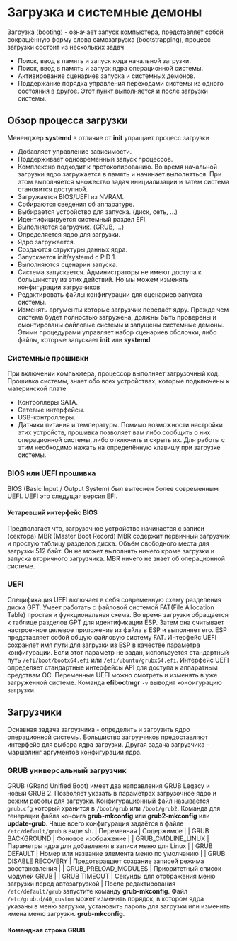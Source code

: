 # Загрузка и системные демоны
Загрузка (booting) - означает запуск компьютера, представляет собой сокращённую форму слова
самозагрузка (bootstrapping), процесс загрузки состоит из нескольких задач
- Поиск, ввод в память и запуск кода начальной загрузки.
- Поиск, ввод в память и запуск ядра операционной системы.
- Активирование сценариев запуска и системных демонов.
- Поддержание порядка управления переходами системы из одного состояния в другое.
  Этот пункт выполняется и после загрузки системы.

## Обзор процесса загрузки
Мененджер __systemd__ в отличие от __init__ упращает процесс загрузки
- Добавляет управление зависимости.
- Поддерживает одновременный запуск процессов.
- Комплексно подходит к протоколированию.
Во время начальной загрузки ядро загружается в память и начинает выполняться.
При этом выполняется множество задач инициализации и затем система становится доступной.
- Загружается BIOS/UEFI из NVRAM.
- Собираются сведения об аппаратуре.
- Выбирается устройство для запуска. (диск, сеть, ...)
- Идентифицируется системный раздел EFI.
- Выполняется загрузчик. (GRUB, ...)
- Определяется ядро для загрузки.
- Ядро загружается.
- Создаются структуры данных ядра.
- Запускается init/systemd с PID 1.
- Выполняются сценарии запуска.
- Система запускается.
Администраторы не имеют доступа к большинству из этих действий.
Но мы можем изменять конфигурации загрузчиков
- Редактировать файлы конфигурации для сценариев запуска системы.
- Изменять аргументы которые загрузчик передаёт ядру.
Прежде чем система будет полностью загружена, должны быть проверены и смонтированы файловые
системы и запущены системные демоны. Этими процедурами управляет набор сценариев оболочки,
либо файлы, которые запускает __init__ или __systemd__.

### Системные прошивки
При включении компьютера, процессор выполняет загрузочный код.
Прошивка системы, знает обо всех устройствах, которые подключены к материнской плате
- Контроллеры SATA.
- Сетевые интерфейсы.
- USB-контроллеры.
- Датчики питания и температуры.
Помимо возможности настройки этих устройств, прошивка позволяет вам либо сообщить о них
операционной системы, либо отключить и скрыть их.
Для работы с этим необходимо нажать на определённую клавишу при загрузке системы.

### BIOS или UEFI прошивка
BIOS (Basic Input / Output System) был вытеснен более современным UEFI.
UEFI это следущая версия EFI.

#### Устаревший интерфейс BIOS
Предполагает что, загрузочное устройство начинается с записи (сектора) MBR (Master Boot Record)
MBR содержит первичный загрузчик и простую таблицу разделов диска.
Объём свободного места для загрузки 512 байт.
Он не может выполнять ничего кроме загрузки и запуска вторичного загрузчика.
MBR ничего не знает об операционной системе.

### UEFI
Спецификация UEFI включает в себя современную схему разделения диска GPT.
Умеет работать с файловой системой FAT(File Allocation Table) простая и функциональная схема.
Во время загрузки обращается к таблице разделов GPT для идентификации ESP.
Затем она считывает настроенное целевое приложение из файла в ESP и выполняет его.
ESP представляет собой общую файловую систему FAT.
Интерфейс UEFI сохраняет имя пути для загрузки из ESP в качестве параметра конфигурации.
Если этот параметр не задан, используется стандартный путь `/efi/boot/bootx64.efi` или
`/efi/ubuntu/grubx64.efi`.
Интерфейс UEFI определяет стандартные интерфейсы API для доступа к аппаратным средствам ОС.
Переменные UEFI можно смотреть и изменять в уже загруженной системе.
Команда __efibootmgr__ `-v` выводит конфигурацию загрузки.

## Загрузчики
Оснавная задача загрузчика - определить и загрузить ядро операционной системы.
Большиство загрузчиков предоставляют интерфейс для выбора ядра загрузки.
Другая задача загрузчика - маршалинг аргументов конфигурации ядра.

### GRUB универсальный загрузчик
GRUB (GRand Unified Boot) имеет два направления GRUB Legacy и новый GRUB 2.
Позволяет указать в параметрах загрузочное ядро и режим работы для загрузки.
Конфигурационный файл называется `grub.cfg` который хранится в `/boot/grub` или `/boot/grub2`.
Команда для генерации файла конфига __grub-mkconfig__ или __grub2-mkconfig__ или __update-grub__.
Чаще всего конфигурация задаётся в файле `/etc/default/grub` в виде sh.
| Переменная            | Содержимое                                                |
| GRUB BACKGROUND       | Фоновое изображение                                       |
| GRUB_CMDLINE_LINUX    | Параметры ядра для добавления в записи меню для Linux     |
| GRUB DEFAULT          | Номер или название элемента меню по умолчанию             |
| GRUB DISABLE RECOVERY | Предотвращает создание записей режима восстановления      |
| GRUB_PRELOAD_MODULES  | Приоритетный список модулей GRUB                          |
| GRUB TIMEOUT          | Секунды для отображения меню загрузки перед автозагрузкой |
После редактирования `/etc/default/grub` запустите команду __grub-mkconfig__.
Файл `/etc/grub.d/40_custom` может изменить порядок, в котором ядра указаны в меню загрузки,
установить пароль для загрузки или изменить имена меню загрузки. __grub-mkconfig__.

#### Командная строка GRUB




